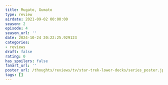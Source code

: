```yaml
---
title: Mugato, Gumato
type: review
airdate: 2021-09-02 00:00:00
season: 2
episode: 4
season_url: ''
date: 2024-10-24 20:22:25.929123
categories:
- reviews
draft: false
rating: 0
has_spoilers: false
fanart_url: ''
poster_url: /thoughts/reviews/tv/star-trek-lower-decks/series_poster.jpg
tags: []
---
```


